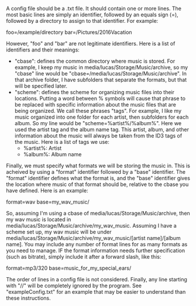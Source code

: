 A config file should be a .txt file. It should contain one or more lines. The most basic lines are simply an identifier, followed by an equals sign (=), followed by a directory to assign to that identifier. For example:

foo=/example/directory
bar=/Pictures/2016Vacation

However, "foo" and "bar" are not legitimate identifiers. Here is a list of identifiers and their meanings:

- "cbase": defines the common directory where music is stored. For example, I keep my music in media/lucas/Storage/Music/archive, so my "cbase" line would be "cbase=/media/lucas/Storage/Music/archive". In that archive folder, I have subfolders that separate the formats, but that will be specified later.
- "scheme": defines the scheme for organizing music files into their locations. Putting a word between % symbols will cause that phrase to be replaced with specific information about the music files that are being organized. We call these phrases "tags". For example, I like my music organized into one folder for each artist, then subfolders for each album. So my line would be "scheme=%artist%/%album%". Here we used the artist tag and the album name tag. This artist, album, and other information about the music will always be taken from the ID3 tags of the music. Here is a list of tags we use:
    - %artist%: Artist
    - %album%: Album name

Finally, we must specify what formats we will be storing the music in. This is acheived by using a "format" identifier followed by a "base" identifier. The "format" identifier defines what the format is, and the "base" identifier gives the location where music of that format should be, relative to the cbase you have defined. Here is an example:

format=wav base=my_wav_music/

So, assuming I'm using a cbase of media/lucas/Storage/Music/archive, then my wav music is located in media/lucas/Storage/Music/archive/my_wav_music. Assuming I have a scheme set up, my wav music will be under media/lucas/Storage/Music/archive/my_wav_music/[artist name]/[album name]. You may include any number of format lines for as many formats as you need to manage. IF the format information needs further specification (such as bitrate), simply include it after a forward slash, like this:

format=mp3/320 base=music_for_my_special_ears/

The order of lines in a config file is not considered.
Finally, any line starting with "//" will be completely ignored by the program. See "exampleConfig.txt" for an example that may be easier to understand than these instructions.


